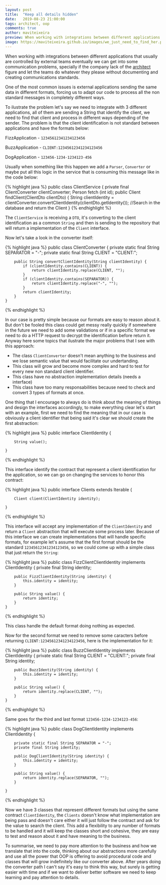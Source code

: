 ```yaml
---
layout: post
title:  "Keep all details hidden"
date:   2019-08-23 21:00:00
tags: architect, oop
comments: true
author: maviteixeira
preview: When working with integrations between different applications that are controlled by external teams we could get into some communication problems, specially if the company lack of the architect figure and let the teams do whatever they please without documenting and creating communications standards. 
image: https://maviteixeira.github.io/images/we_just_need_to_find_her.png
--- 
```


When working with integrations between different applications that usually are controlled by external teams eventually we can get into some communication problems, specially if the company lack of the [architect](https://maviteixeira.com/2019/08/02/software-architect.html) figure and let the teams do whatever they please without documenting and creating communications standards.

One of the most common issues is external applications sending the same data in different formats, forcing us to adapt our code to process all the non standard messages in completely different ways.

To ilustrate the problem let's say we need to integrate with 3 different applications, all of them are sending a String that identify the client, we need to find that client and process in different ways depending of the sender. 
The problem is that the client identification is not standard between applications and have the formats below:

FizzApplication - ``12345612341234123456``

BuzzApplication - ``CLIENT:12345612341234123456``

DogApplication  - ``123456-1234-1234123-456``

Usually when something like this happen we add a ``Parser``, ``Converter`` or maybe put all this logic in the service that is consuming this message like in the code below:

{% highlight java %}
    public class ClientService {
        private final ClientConverter clientConverter;
        Person fetch (int id);
        public Client findClient(ClientDto clientDto) {
            String clientIdentity = clientConverter.convertClientIdentity(clientDto.getIdentity());
            //Search in the database and return the Client
    }
{% endhighlight %}

The ``ClientService`` is receiving a ``DTO``, it's converting to the client identification as a common ``String`` and then is sending to the repository that will return a implementation of the ``Client`` interface.

Now let's take a look in the converter itself:

{% highlight java %}
    public class ClientConverter {
        private static final String SEPARATOR = "-";
        private static final String CLIENT = "CLIENT:";

        public String convertClientIdentity(String clientIdentity) {
            if (clientIdentity.contains(CLIENT)) {
                return clientIdentity.replace(CLIENT, "");
            }
            if (clientIdentity.contains(SEPARATOR)) {
                return clientIdentity.replace("-", "");
            }
            return clientIdentity;
        }
    }
{% endhighlight %}

In our case is pretty simple because our formats are easy to reason about it. But don't be fooled this class could get messy really quickly if somewhere in the future we need to add some validations or if in a specific format we need to do a HTTP request to decrypt the identification before return it. Anyway here some topics that ilustrate the major problems that I see with this approach:
 - The class ``ClientConverter`` doesn't mean anything to the business and we lose semantic value that would facilitate our undertanding.
 - This class will grow and become more complex and hard to test for every new non standard client identifier.
 - This class have no abstraction implementation details (needs a interface)
 - This class have too many responsabilities because need to check and convert 3 types of formats at once.

One thing that I encourage to always do is think about the meaning of things and design the interfaces accordingly, to make everything clear let's start with an example, first we need to find the meaning that in our case is obviously a client identifier that being said it's clear we should create the first abstraction:

{% highlight java %}
    public interface ClientIdentity {

        String value();

    }
{% endhighlight %}

This interface identify the contract that represent a client identification for the application, so we can go on changing the services to honor this contract:

{% highlight java %}
    public interface Clients extends Iterable<Client> {

        Client client(ClientIdentity identity);

    }
{% endhighlight %}

This interface will accept any implementation of the ``ClientIdentity`` and return a ``Client`` abstraction that will execute some process later. Because of this interface we can create implementations that will handle specific formats, for example let's assume that the first format should be the standard ``12345612341234123456``, so we could come up with a simple class that just return the ``String``:

{% highlight java %}
    public class FizzClientClientIdentity implements ClientIdentity {
        private final String identity;

        public FizzClientIdentity(String identity) {
            this.identity = identity;
        }

        public String value() {
            return identity;
        }
    }
{% endhighlight %}

This class handle the default format doing nothing as expected.

Now for the second format we need to remove some caracters before returning ``CLIENT:12345612341234123456``, here is the implementation for it:

{% highlight java %}
    public class BuzzClientIdentity implements ClientIdentity {
        private static final String CLIENT = "CLIENT:";
        private final String identity;

        public BuzzIdentity(String identity) {
            this.identity = identity;
        }

        public String value() {
            return identity.replace(CLIENT, "");
        }
    }
{% endhighlight %}

Same goes for the third and last format ``123456-1234-1234123-456``:

{% highlight java %}
    public class DogClientIdentity implements ClientIdentity {

        private static final String SEPARATOR = "-";
        private final String identity;

        public DogClientIdentity(String identity) {
            this.identity = identity;
        }

        public String value() {
            return identity.replace(SEPARATOR, "");
        }

    }
{% endhighlight %}

Now we have 3 classes that represent different formats but using the same contract ``ClientIdentity``, the ``Clients`` doesn't know what implementation are being pass and doesn't care either it will just follow the contract and ask for the value to search the client.
This add a flexibility to any number of formats to be handled and it will keep the classes short and cohesive, they are easy to test and reason about it and have meaning to the business.

To summarise, we need to pay more attention to the business and how we translate that into the code, thinking about our abstractions more carefully and use all the power that OOP is offering to avoid procedural code and classes that will grow indefinitely like our converter above.
After years doing the converter path I can't say it's easy to think this way, but surely is getting easier with time and if we want to deliver better software we need to keep learning and pay attention to details.